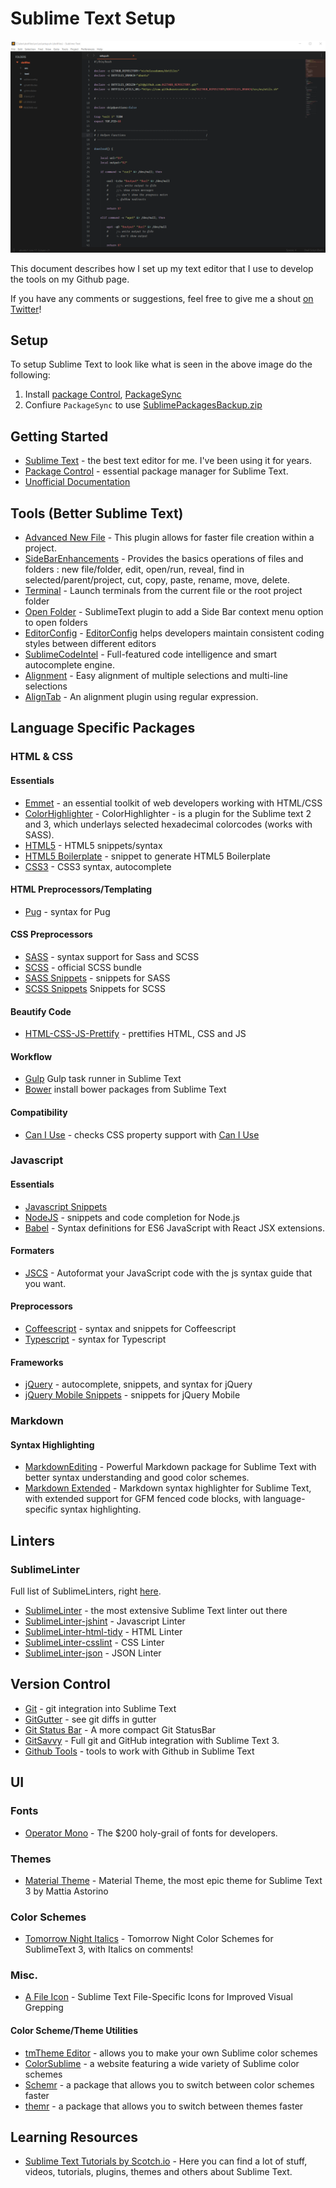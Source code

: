 # Sublime Text Setup

![sublimetext](sublime_text.png)

This document describes how I set up my text editor that I use to develop the tools on my Github page.

If you have any comments or suggestions, feel free to give me a shout [on Twitter](https://twitter.com/nicholasadamou)!

## Setup

To setup Sublime Text to look like what is seen in the above image do the following:

1. Install [package Control](https://sublime.wbond.net/installation),  [PackageSync](https://packagecontrol.io/packages/PackageSync)
2. Confiure `PackageSync` to use [SublimePackagesBackup.zip](SublimePackagesBackup.zip)

## Getting Started

- [Sublime Text](http://www.sublimetext.com/) - the best text editor for me. I've been using it for years. 
- [Package Control](https://sublime.wbond.net/installation) - essential package manager for Sublime Text.
- [Unofficial Documentation](http://docs.sublimetext.info/en/latest/index.html)

## Tools (Better Sublime Text) 

- [Advanced New File](https://github.com/skuroda/Sublime-AdvancedNewFile) - This plugin allows for faster file creation within a project.
- [SideBarEnhancements](https://packagecontrol.io/packages/SideBarEnhancements) - Provides the basics operations of files and folders : new file/folder, edit, open/run, reveal, find in selected/parent/project, cut, copy, paste, rename, move, delete.
- [Terminal](https://packagecontrol.io/packages/Terminal) - Launch terminals from the current file or the root project folder
- [Open Folder](https://packagecontrol.io/packages/Open%20Folder) - SublimeText plugin to add a Side Bar context menu option to open folders
- [EditorConfig](https://packagecontrol.io/packages/EditorConfig) - [EditorConfig](http://editorconfig.org/) helps developers maintain consistent coding styles between different editors
- [SublimeCodeIntel](https://packagecontrol.io/packages/SublimeCodeIntel) - Full-featured code intelligence and smart autocomplete engine.
- [Alignment](https://packagecontrol.io/packages/Alignment) - Easy alignment of multiple selections and multi-line selections
- [AlignTab](https://packagecontrol.io/packages/AlignTab) - An alignment plugin using regular expression.

## Language Specific Packages

### HTML & CSS

#### Essentials

- [Emmet](https://sublime.wbond.net/packages/Emmet) - an essential toolkit of web developers working with HTML/CSS 
- [ColorHighlighter](https://packagecontrol.io/packages/Color%20Highlighter) - ColorHighlighter - is a plugin for the Sublime text 2 and 3, which underlays selected hexadecimal colorcodes (works with SASS).
- [HTML5](https://sublime.wbond.net/packages/HTML5) - HTML5 snippets/syntax
- [HTML5 Boilerplate](https://sublime.wbond.net/packages/HTML%20Boilerplate) - snippet to generate HTML5 Boilerplate
- [CSS3](https://sublime.wbond.net/packages/CSS3) - CSS3 syntax, autocomplete

#### HTML Preprocessors/Templating

- [Pug](https://sublime.wbond.net/packages/Pug) - syntax for Pug

#### CSS Preprocessors

- [SASS](https://sublime.wbond.net/packages/Sass) - syntax support for Sass and SCSS
- [SCSS](https://sublime.wbond.net/packages/SCSS) - official SCSS bundle
- [SASS Snippets](https://sublime.wbond.net/packages/SASS%20Snippets) - snippets for SASS
- [SCSS Snippets](https://sublime.wbond.net/packages/SCSS%20Snippets) Snippets for SCSS

#### Beautify Code

- [HTML-CSS-JS-Prettify](https://sublime.wbond.net/packages/HTML-CSS-JS%20Prettify) - prettifies HTML, CSS and JS

#### Workflow

- [Gulp](https://sublime.wbond.net/packages/Gulp) Gulp task runner in Sublime Text
- [Bower](https://sublime.wbond.net/packages/Bower) install bower packages from Sublime Text

#### Compatibility

- [Can I Use](https://sublime.wbond.net/packages/Can%20I%20Use) - checks CSS property support with [Can I Use](http://caniuse.com/)


### Javascript

#### Essentials

- [Javascript Snippets](https://sublime.wbond.net/packages/JavaScript%20Snippets)
- [NodeJS](https://sublime.wbond.net/packages/Nodejs) - snippets and code completion for Node.js
- [Babel](https://packagecontrol.io/packages/Babel) - Syntax definitions for ES6 JavaScript with React JSX extensions.

#### Formaters

- [JSCS](https://packagecontrol.io/packages/JSCS-Formatter) - Autoformat your JavaScript code with the js syntax guide that you want.

#### Preprocessors

- [Coffeescript](https://sublime.wbond.net/packages/CoffeeScript) - syntax and snippets for Coffeescript
- [Typescript](https://sublime.wbond.net/packages/TypeScript) - syntax for Typescript

#### Frameworks

- [jQuery](https://sublime.wbond.net/packages/jQuery) - autocomplete, snippets, and syntax for jQuery
- [jQuery Mobile Snippets](https://sublime.wbond.net/packages/jQuery%20Mobile%20Snippets) - snippets for jQuery Mobile

### Markdown

#### Syntax Highlighting

- [Markdown​Editing](https://packagecontrol.io/packages/MarkdownEditing) - Powerful Markdown package for Sublime Text with better syntax understanding and good color schemes.
- [Markdown Extended](https://packagecontrol.io/packages/Markdown%20Extended) - Markdown syntax highlighter for Sublime Text, with extended support for GFM fenced code blocks, with language-specific syntax highlighting.

## Linters

### SublimeLinter

Full list of SublimeLinters, right [here](https://sublime.wbond.net/browse/labels/SublimeLinter).

- [SublimeLinter](https://sublime.wbond.net/packages/SublimeLinter) - the most extensive Sublime Text linter out there
- [SublimeLinter-jshint](https://sublime.wbond.net/packages/SublimeLinter-jshint) - Javascript Linter
- [SublimeLinter-html-tidy](https://sublime.wbond.net/packages/SublimeLinter-html-tidy) - HTML Linter
- [SublimeLinter-csslint](https://sublime.wbond.net/packages/SublimeLinter-csslint) - CSS Linter
- [SublimeLinter-json](https://sublime.wbond.net/packages/SublimeLinter-json) - JSON Linter

## Version Control

- [Git](https://sublime.wbond.net/packages/Git) - git integration into Sublime Text
- [GitGutter](https://sublime.wbond.net/packages/GitGutter) - see git diffs in gutter
- [Git Status Bar](https://packagecontrol.io/packages/GitStatusBar) - A more compact Git StatusBar
- [GitSavvy](https://packagecontrol.io/packages/GitSavvy) - Full git and GitHub integration with Sublime Text 3.
- [Github Tools](https://sublime.wbond.net/packages/Github%20Tools) - tools to work with Github in Sublime Text

## UI 

### Fonts

- [Operator Mono](https://www.typography.com/fonts/operator/styles/) - The $200 holy-grail of fonts for developers.

### Themes

- [Material Theme](https://packagecontrol.io/packages/Material%20Theme) - Material Theme, the most epic theme for Sublime Text 3 by Mattia Astorino

### Color Schemes

- [Tomorrow Night Italics](https://packagecontrol.io/packages/Tomorrow%20Night%20Italics%20Color%20Scheme) - Tomorrow Night Color Schemes for SublimeText 3, with Italics on comments!

### Misc.

- [A File Icon](https://packagecontrol.io/packages/A%20File%20Icon) - Sublime Text File-Specific Icons for Improved Visual Grepping

#### Color Scheme/Theme Utilities

- [tmTheme Editor](http://tmtheme-editor.herokuapp.com/) - allows you to make your own Sublime color schemes
- [ColorSublime](http://colorsublime.com/) - a website featuring a wide variety of Sublime color schemes
- [Schemr](https://sublime.wbond.net/packages/Schemr) - a package that allows you to switch between color schemes faster
- [themr](https://packagecontrol.io/packages/Themr) - a package that allows you to switch between themes faster

## Learning Resources

- [Sublime Text Tutorials by Scotch.io](https://scotch.io/tag/sublime-text) - Here you can find a lot of stuff, videos, tutorials, plugins, themes and others about Sublime Text. 
